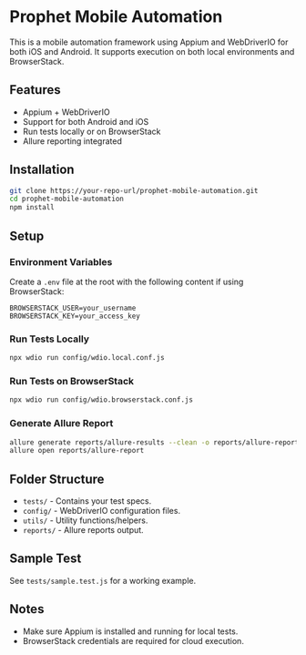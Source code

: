 # Prophet Mobile Automation

This is a mobile automation framework using Appium and WebDriverIO for both iOS and Android.
It supports execution on both local environments and BrowserStack.

## Features

- Appium + WebDriverIO
- Support for both Android and iOS
- Run tests locally or on BrowserStack
- Allure reporting integrated

## Installation

```bash
git clone https://your-repo-url/prophet-mobile-automation.git
cd prophet-mobile-automation
npm install
```

## Setup

### Environment Variables

Create a `.env` file at the root with the following content if using BrowserStack:

```env
BROWSERSTACK_USER=your_username
BROWSERSTACK_KEY=your_access_key
```

### Run Tests Locally

```bash
npx wdio run config/wdio.local.conf.js
```

### Run Tests on BrowserStack

```bash
npx wdio run config/wdio.browserstack.conf.js
```

### Generate Allure Report

```bash
allure generate reports/allure-results --clean -o reports/allure-report
allure open reports/allure-report
```

## Folder Structure

- `tests/` - Contains your test specs.
- `config/` - WebDriverIO configuration files.
- `utils/` - Utility functions/helpers.
- `reports/` - Allure reports output.

## Sample Test

See `tests/sample.test.js` for a working example.

## Notes

- Make sure Appium is installed and running for local tests.
- BrowserStack credentials are required for cloud execution.